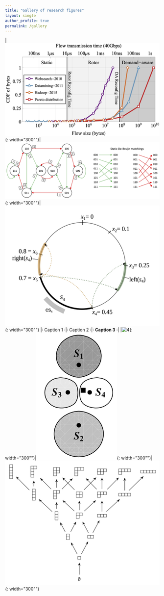 ```yaml
---
title: "Gallery of research figures"
layout: single 
author_profile: true
permalink: /gallery
---
```

|![1](/assets/images/CDFreal40GnoML.jpg){: width="300""}|![2](/assets/images/DB.jpg){: width="300""}|![3](/assets/images/Example1.jpg){: width="300""}
|: Caption 1 :|: Caption 2 :|: **Caption 3** :|
|![4](/assets/images/ML_trace_2.jpg){: width="300""}|![5](/assets/images/SINR4.png){: width="300""}|![6](/assets/images/preferential.jpg){: width="300""}
